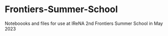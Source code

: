 # Frontiers-Summer-School
Noteboooks and files for use at IReNA 2nd Frontiers Summer School in May 2023
